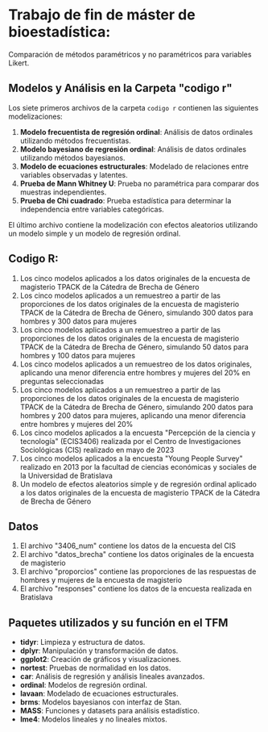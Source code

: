 Trabajo de fin de máster de bioestadística:
================
Comparación de métodos paramétricos y no paramétricos para variables Likert.

## Modelos y Análisis en la Carpeta "codigo r"

Los siete primeros archivos de la carpeta `codigo r` contienen las siguientes modelizaciones:

1. **Modelo frecuentista de regresión ordinal**: Análisis de datos ordinales utilizando métodos frecuentistas.
2. **Modelo bayesiano de regresión ordinal**: Análisis de datos ordinales utilizando métodos bayesianos.
3. **Modelo de ecuaciones estructurales**: Modelado de relaciones entre variables observadas y latentes.
4. **Prueba de Mann Whitney U**: Prueba no paramétrica para comparar dos muestras independientes.
5. **Prueba de Chi cuadrado**: Prueba estadística para determinar la independencia entre variables categóricas.

El último archivo contiene la modelización con efectos aleatorios utilizando un modelo simple y un modelo de regresión ordinal.

## Codigo R:
1. Los cinco modelos aplicados a los datos originales de la encuesta de magisterio TPACK de la Cátedra de Brecha de Género
2. Los cinco modelos aplicados a un remuestreo a partir de las proporciones de los datos originales de la encuesta de magisterio TPACK de la Cátedra de Brecha de Género, simulando 300 datos para hombres y 300 datos para mujeres
3. Los cinco modelos aplicados a un remuestreo a partir de las proporciones de los datos originales de la encuesta de magisterio TPACK de la Cátedra de Brecha de Género, simulando 50 datos para hombres y 100 datos para mujeres
4. Los cinco modelos aplicados a un remuestreo de los datos originales, aplicando una menor diferencia entre hombres y mujeres del 20% en preguntas seleccionadas
5. Los cinco modelos aplicados a un remuestreo a partir de las proporciones de los datos originales de la encuesta de magisterio TPACK de la Cátedra de Brecha de Género, simulando 200 datos para hombres y 200 datos para mujeres, aplicando una menor diferencia entre hombres y mujeres del 20%
6. Los cinco modelos aplicados a la encuesta "Percepción de la ciencia y tecnología" (ECIS3406) realizada por el Centro de Investigaciones Sociológicas (CIS) realizado en mayo de 2023
7. Los cinco modelos aplicados a la encuesta "Young People Survey" realizado en 2013 por la facultad de ciencias económicas y sociales de la Universidad de Bratislava
8. Un modelo de efectos aleatorios simple y de regresión ordinal aplicado a los datos originales de la encuesta de magisterio TPACK de la Cátedra de Brecha de Género

## Datos
1. El archivo "3406_num" contiene los datos de la encuesta del CIS
2. El archivo "datos_brecha" contiene los datos originales de la encuesta de magisterio
3. El archivo "proporcios" contiene las proporciones de las respuestas de hombres y mujeres de la encuesta de magisterio
4. El archivo "responses" contiene los datos de la encuesta realizada en Bratislava

## Paquetes utilizados y su función en el TFM
- **tidyr**: Limpieza y estructura de datos.
- **dplyr**: Manipulación y transformación de datos.
- **ggplot2**: Creación de gráficos y visualizaciones.
- **nortest**: Pruebas de normalidad en los datos.
- **car**: Análisis de regresión y análisis lineales avanzados.
- **ordinal**: Modelos de regresión ordinal.
- **lavaan**: Modelado de ecuaciones estructurales.
- **brms**: Modelos bayesianos con interfaz de Stan.
- **MASS**: Funciones y datasets para análisis estadístico.
- **lme4**: Modelos lineales y no lineales mixtos.
